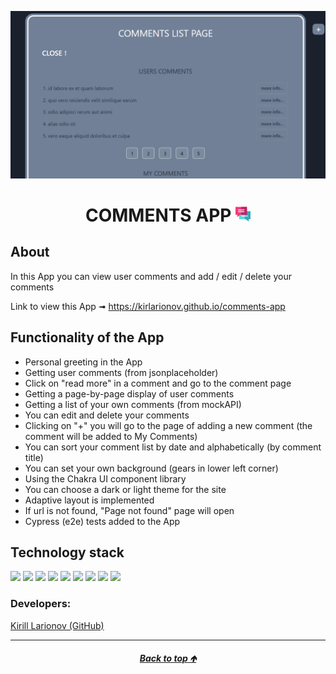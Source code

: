 <a id="anchor"></a>
<p align="center">
      <img src="./src/assets/comments-app-screen.png" width="600">
</p>

<h1 align="center">
      COMMENTS APP 
      <img src="./src/assets/messages.png">
</h1>

## About
 In this App you can view user comments and add / edit / delete your comments

 Link to view this  App &#10143; https://kirlarionov.github.io/comments-app

## Functionality of the App
- Personal greeting in the App
- Getting user comments (from jsonplaceholder)
- Click on "read more" in a comment and go to the comment page
- Getting a page-by-page display of user comments
- Getting a list of your own comments (from mockAPI)
- You can edit and delete your comments
- Clicking on "+" you will go to the page of adding a new comment (the comment will be added to My Comments)
- You can sort your comment list by date and alphabetically (by comment title)
- You can set your own background (gears in lower left corner)
- Using the Chakra UI component library
- You can choose a dark or light theme for the site
- Adaptive layout is implemented 
- If url is not found, "Page not found" page will open
- Cypress (e2e) tests added to the App

## Technology stack
<p>
<img src="https://img.shields.io/badge/javascript-F7DF1E?style=for-the-badge&logo=JavaScript&logoColor=black"/>
<img src="https://img.shields.io/badge/React-gray?style=for-the-badge&logo=React&logoColor=ЦВЕТ ЛОГОТИПА"/>
<img src="https://img.shields.io/badge/Redux toolkit-764ABC?style=for-the-badge&logo=Redux&logoColor=white"/>
<img src="https://img.shields.io/badge/Chakra UI-319795?style=for-the-badge&logo=Chakra UI&logoColor=white"/>
<img src="https://img.shields.io/badge/mockapi-black?style=for-the-badge&logo=&logoColor=white"/>
<img src="https://img.shields.io/badge/git-F05032?style=for-the-badge&logo=git&logoColor=white"/>
<img src="https://img.shields.io/badge/axios-5A29E4?style=for-the-badge&logo=axios&logoColor=white"/>
<img src="https://img.shields.io/badge/react router-black?style=for-the-badge&logo=reactrouter&logoColor=CA4245"/>
<img src="https://img.shields.io/badge/cypress-162332?style=for-the-badge&logo=cypress&logoColor=white"/>
</p>


### Developers:
[Kirill Larionov (GitHub)](https://github.com/kirlarionov)
___
##### [<p align="center">Back to top &#129145;</p>](#anchor)


